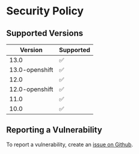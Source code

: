 # Security Policy

## Supported Versions

| Version           | Supported          |
| ----------------- | ------------------ |
| 13.0              | :white_check_mark: |
| 13.0-openshift    | :white_check_mark: |
| 12.0              | :white_check_mark: |
| 12.0-openshift    | :white_check_mark: |
| 11.0              | :white_check_mark: |
| 10.0              | :white_check_mark: |

## Reporting a Vulnerability

To report a vulnerability, create an [issue on Github](https://github.com/ursais/odoo-template/issues).
